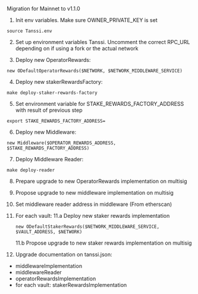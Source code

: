 Migration for Mainnet to v1.1.0

1. Init env variables. Make sure OWNER_PRIVATE_KEY is set
```
source Tanssi.env
```

2. Set up environment variables Tanssi. Uncomment the correct RPC_URL depending on if using a fork or the actual network

3. Deploy new OperatorRewards:
```
new ODefaultOperatorRewards($NETWORK, $NETWORK_MIDDLEWARE_SERVICE)
```

4. Deploy new stakerRewardsFactory:
```
make deploy-staker-rewards-factory
```

5. Set environment variable for STAKE_REWARDS_FACTORY_ADDRESS with result of previous step
```
export STAKE_REWARDS_FACTORY_ADDRESS=
```

6. Deploy new Middleware:
```
new Middleware($OPERATOR_REWARDS_ADDRESS, $STAKE_REWARDS_FACTORY_ADDRESS)
```

7. Deploy Middleware Reader:
```
make deploy-reader
```

8. Prepare upgrade to new OperatorRewards implementation on multisig

9. Propose upgrade to new middleware implementation on multisig

10. Set middleware reader address in middleware (From etherscan)

11. For each vault:
    11.a Deploy new staker rewards implementation
    ```
    new ODefaultStakerRewards($NETWORK_MIDDLEWARE_SERVICE, $VAULT_ADDRESS, $NETWORK)
    ```

    11.b Propose upgrade to new staker rewards implementation on multisig

12. Upgrade documentation on tanssi.json:
* middlewareImplementation
* middlewareReader
* operatorRewardsImplementation
* for each vault: stakerRewardsImplementation

